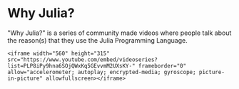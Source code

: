 # Why Julia?

"Why Julia?" is a series of community made videos where people talk about the reason(s) that they use the Julia Programming Language.

~~~
<iframe width="560" height="315" src="https://www.youtube.com/embed/videoseries?list=PLP8iPy9hna6SOjQWxKq5GEvvmM2UXsKY-" frameborder="0" allow="accelerometer; autoplay; encrypted-media; gyroscope; picture-in-picture" allowfullscreen></iframe>
~~~
